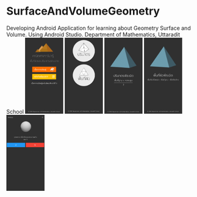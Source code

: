 # SurfaceAndVolumeGeometry
Developing Android Application for learning about Geometry Surface and Volume. Using Android Studio.
Department of Mathematics, Uttaradit School
<img src="Screenshot_20191106-201625.jpg" width="100" height="200">
<img src="Screenshot_20191106-201633.jpg" width="100" height="200">
<img src="Screenshot_20191106-201644.jpg" width="100" height="200">
<img src="Screenshot_20191106-201659.jpg" width="100" height="200">
<img src="Screenshot_20191106-201708.jpg" width="100" height="200">
